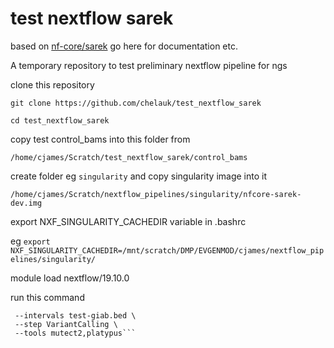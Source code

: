 # test nextflow sarek
based on [nf-core/sarek](https://github.com/nf-core/sarek)
go here for documentation etc.

A temporary repository to test preliminary nextflow pipeline for ngs

clone this repository

`git clone https://github.com/chelauk/test_nextflow_sarek`

`cd test_nextflow_sarek`

copy test control_bams into this folder from

`/home/cjames/Scratch/test_nextflow_sarek/control_bams`

create folder eg `singularity` and copy singularity image into it

`/home/cjames/Scratch/nextflow_pipelines/singularity/nfcore-sarek-dev.img`

export NXF_SINGULARITY_CACHEDIR variable in .bashrc

eg
`export NXF_SINGULARITY_CACHEDIR=/mnt/scratch/DMP/EVGENMOD/cjames/nextflow_pipelines/singularity/`

module load nextflow/19.10.0

run this command

```nextflow run sarek -profile test1,singularity \
 --intervals test-giab.bed \
 --step VariantCalling \
 --tools mutect2,platypus```
